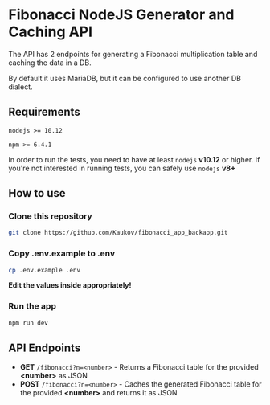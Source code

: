 # Fibonacci NodeJS Generator and Caching API

The API has 2 endpoints for generating a Fibonacci multiplication table and caching
the data in a DB.

By default it uses MariaDB, but it can be configured to use another DB dialect.

## Requirements
`nodejs >= 10.12`

`npm >= 6.4.1`

In order to run the tests, you need to have at least `nodejs` __v10.12__ or higher.
If you're not interested in running tests, you can safely use `nodejs` __v8+__

## How to use

### Clone this repository

```sh
git clone https://github.com/Kaukov/fibonacci_app_backapp.git
```

### Copy .env.example to .env

```sh
cp .env.example .env
```

__Edit the values inside appropriately!__

### Run the app
```sh
npm run dev
```

## API Endpoints

- **GET** `/fibonacci?n=<number>` - Returns a Fibonacci table for the provided
**\<number\>** as JSON
- **POST** `/fibonacci?n=<number>` - Caches the generated Fibonacci table for the provided **\<number\>** and returns it as JSON

